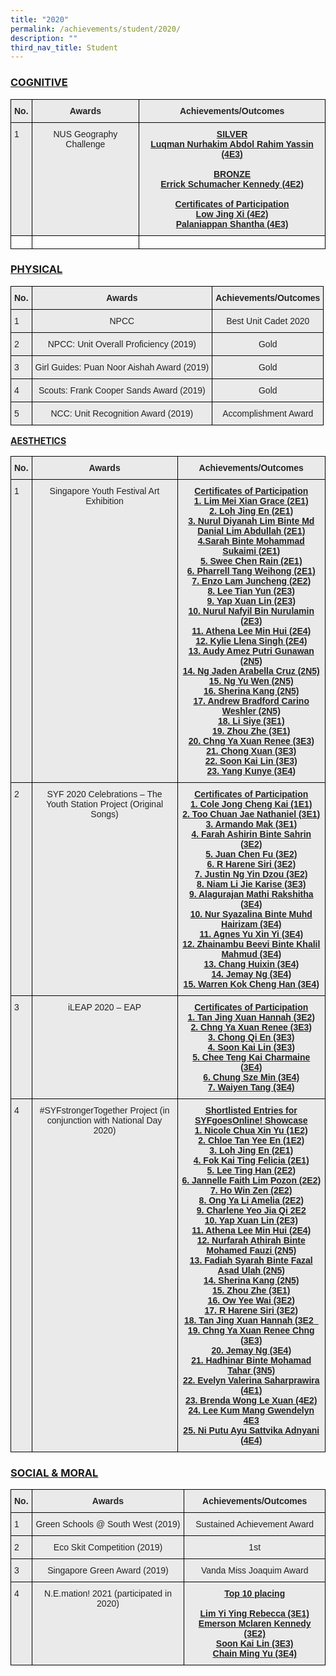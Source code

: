```yaml
---
title: "2020"
permalink: /achievements/student/2020/
description: ""
third_nav_title: Student
---
```

<h3><u>COGNITIVE</u></h3>

<style type="text/css">
.tg  {border-collapse:collapse;border-spacing:0;}
.tg td{border-color:black;border-style:solid;border-width:1px;font-family:Arial, sans-serif;font-size:14px;
  overflow:hidden;padding:10px 5px;word-break:normal;}
.tg th{border-color:black;border-style:solid;border-width:1px;font-family:Arial, sans-serif;font-size:14px;
  font-weight:normal;overflow:hidden;padding:10px 5px;word-break:normal;}
.tg .tg-n4qt{background-color:#EAEAEA;color:#222;font-weight:bold;text-align:center;vertical-align:top}
.tg .tg-y7qa{background-color:#EAEAEA;color:#222;text-align:left;vertical-align:top}
.tg .tg-ii8k{background-color:#EAEAEA;color:#222;text-align:center;vertical-align:top}
.tg .tg-i8ej{background-color:#EAEAEA;color:#222;font-weight:bold;text-align:center;text-decoration:underline;vertical-align:top}
.tg .tg-0lax{text-align:left;vertical-align:top}
</style>
<table class="tg">
<thead>
  <tr>
    <th class="tg-n4qt">No.</th>
    <th class="tg-n4qt">Awards</th>
    <th class="tg-n4qt">Achievements/Outcomes</th>
  </tr>
</thead>
<tbody>
  <tr>
    <td class="tg-y7qa">1</td>
    <td class="tg-ii8k">NUS Geography Challenge</td>
    <td class="tg-i8ej">SILVER<br>Luqman Nurhakim Abdol Rahim Yassin (4E3)<br><br>BRONZE<br>Errick Schumacher Kennedy (4E2)<br><br>Certificates of Participation<br>Low Jing Xi (4E2)<br>Palaniappan Shantha (4E3)</td>
  </tr>
  <tr>
    <td class="tg-0lax"></td>
    <td class="tg-0lax"></td>
    <td class="tg-0lax"></td>
  </tr>
</tbody>
</table>

<h3><u>PHYSICAL</u></h3>

<style type="text/css">
.tg  {border-collapse:collapse;border-spacing:0;}
.tg td{border-color:black;border-style:solid;border-width:1px;font-family:Arial, sans-serif;font-size:14px;
  overflow:hidden;padding:10px 5px;word-break:normal;}
.tg th{border-color:black;border-style:solid;border-width:1px;font-family:Arial, sans-serif;font-size:14px;
  font-weight:normal;overflow:hidden;padding:10px 5px;word-break:normal;}
.tg .tg-n4qt{background-color:#EAEAEA;color:#222;font-weight:bold;text-align:center;vertical-align:top}
.tg .tg-y7qa{background-color:#EAEAEA;color:#222;text-align:left;vertical-align:top}
.tg .tg-ii8k{background-color:#EAEAEA;color:#222;text-align:center;vertical-align:top}
</style>
<table class="tg">
<thead>
  <tr>
    <th class="tg-n4qt">No.</th>
    <th class="tg-n4qt">Awards</th>
    <th class="tg-n4qt">Achievements/Outcomes</th>
  </tr>
</thead>
<tbody>
  <tr>
    <td class="tg-y7qa">1</td>
    <td class="tg-ii8k">NPCC</td>
    <td class="tg-ii8k">Best Unit Cadet 2020</td>
  </tr>
  <tr>
    <td class="tg-y7qa">2</td>
    <td class="tg-ii8k">NPCC: Unit Overall Proficiency (2019)</td>
    <td class="tg-ii8k">Gold</td>
  </tr>
  <tr>
    <td class="tg-y7qa">3</td>
    <td class="tg-ii8k">Girl Guides: Puan Noor Aishah Award (2019)</td>
    <td class="tg-ii8k">Gold</td>
  </tr>
  <tr>
    <td class="tg-y7qa">4</td>
    <td class="tg-ii8k">Scouts: Frank Cooper Sands Award (2019)</td>
    <td class="tg-ii8k">Gold</td>
  </tr>
  <tr>
    <td class="tg-y7qa">5</td>
    <td class="tg-ii8k">NCC: Unit Recognition Award (2019)</td>
    <td class="tg-ii8k">Accomplishment Award</td>
  </tr>
</tbody>
</table>

<u>**AESTHETICS**</u>
<style type="text/css">
.tg  {border-collapse:collapse;border-spacing:0;}
.tg td{border-color:black;border-style:solid;border-width:1px;font-family:Arial, sans-serif;font-size:14px;
  overflow:hidden;padding:10px 5px;word-break:normal;}
.tg th{border-color:black;border-style:solid;border-width:1px;font-family:Arial, sans-serif;font-size:14px;
  font-weight:normal;overflow:hidden;padding:10px 5px;word-break:normal;}
.tg .tg-n4qt{background-color:#EAEAEA;color:#222;font-weight:bold;text-align:center;vertical-align:top}
.tg .tg-y7qa{background-color:#EAEAEA;color:#222;text-align:left;vertical-align:top}
.tg .tg-ii8k{background-color:#EAEAEA;color:#222;text-align:center;vertical-align:top}
.tg .tg-i8ej{background-color:#EAEAEA;color:#222;font-weight:bold;text-align:center;text-decoration:underline;vertical-align:top}
</style>
<table class="tg">
<thead>
  <tr>
    <th class="tg-n4qt">No.</th>
    <th class="tg-n4qt">Awards</th>
    <th class="tg-n4qt">Achievements/Outcomes</th>
  </tr>
</thead>
<tbody>
  <tr>
    <td class="tg-y7qa">1</td>
    <td class="tg-ii8k">Singapore Youth Festival Art Exhibition</td>
    <td class="tg-i8ej">Certificates of Participation<br>1. Lim Mei Xian Grace (2E1)<br>2. Loh Jing En (2E1)<br>3. Nurul Diyanah Lim Binte Md Danial Lim Abdullah (2E1)<br>4.Sarah Binte Mohammad Sukaimi (2E1)<br>5. Swee Chen Rain (2E1)<br>6. Pharrell Tang Weihong (2E1)<br>7. Enzo Lam Juncheng (2E2)<br>8. Lee Tian Yun (2E3)<br>9. Yap Xuan Lin (2E3)<br>10. Nurul Nafyil Bin Nurulamin (2E3)<br>11. Athena Lee Min Hui (2E4)<br>12. Kylie Llena Singh (2E4)<br>13. Audy Amez Putri Gunawan (2N5)<br>14. Ng Jaden Arabella Cruz (2N5)<br>15. Ng Yu Wen (2N5)<br>16. Sherina Kang (2N5)<br>17. Andrew Bradford Carino Weshler (2N5)<br>18. Li Siye (3E1)<br>19. Zhou Zhe (3E1)<br>20. Chng Ya Xuan Renee (3E3)<br>21. Chong Xuan (3E3)<br>22. Soon Kai Lin (3E3)<br>23. Yang Kunye (3E4)</td>
  </tr>
  <tr>
    <td class="tg-y7qa">2</td>
    <td class="tg-ii8k">SYF 2020 Celebrations – The Youth Station Project (Original Songs)</td>
    <td class="tg-i8ej">Certificates of Participation<br>1. Cole Jong Cheng Kai (1E1)<br>2.  Too Chuan Jae Nathaniel (3E1)<br>3. Armando Mak (3E1)<br>4. Farah Ashirin Binte Sahrin (3E2)<br>5. Juan Chen Fu (3E2)<br>6. R Harene Siri (3E2)<br>7. Justin Ng Yin Dzou (3E2)<br>8. Niam Li Jie Karise (3E3)<br>9. Alagurajan Mathi Rakshitha (3E4)<br>10. Nur Syazalina Binte Muhd Hairizam (3E4)<br>11. Agnes Yu Xin Yi (3E4)<br>12. Zhainambu Beevi Binte Khalil Mahmud (3E4)<br>13. Chang Huixin (3E4)<br>14.  Jemay Ng (3E4)<br>15. Warren Kok Cheng Han (3E4)</td>
  </tr>
  <tr>
    <td class="tg-y7qa">3</td>
    <td class="tg-ii8k">iLEAP 2020 – EAP</td>
    <td class="tg-i8ej">Certificates of Participation<br>1. Tan Jing Xuan Hannah (3E2)<br>2. Chng Ya Xuan Renee (3E3)<br>3. Chong Qi En (3E3)<br>4. Soon Kai Lin (3E3)<br>5. Chee Teng Kai Charmaine (3E4)<br>6. Chung Sze Min (3E4)<br>7. Waiyen Tang (3E4)</td>
  </tr>
  <tr>
    <td class="tg-y7qa">4</td>
    <td class="tg-ii8k">#SYFstrongerTogether Project (in conjunction with National Day 2020)</td>
    <td class="tg-i8ej">Shortlisted Entries for SYFgoesOnline! Showcase<br>1. Nicole Chua Xin Yu (1E2)<br>2. Chloe Tan Yee En (1E2)<br>3. Loh Jing En (2E1)<br>4. Fok Kai Ting Felicia (2E1)<br>5. Lee Ting Han (2E2)<br>6. Jannelle Faith Lim Pozon (2E2)<br>7. Ho Win Zen (2E2)<br>8. Ong Ya Li Amelia (2E2)<br>9. Charlene Yeo Jia Qi 2E2<br>10. Yap Xuan Lin (2E3)<br>11. Athena Lee Min Hui (2E4)<br>12. Nurfarah Athirah Binte Mohamed Fauzi (2N5)<br>13. Fadiah Syarah Binte Fazal Asad Ulah (2N5)<br>14. Sherina Kang (2N5)<br>15. Zhou Zhe (3E1)<br>16. Ow Yee Wai (3E2)<br>17. R Harene Siri (3E2)<br>18. Tan Jing Xuan Hannah (3E2_<br>19. Chng Ya Xuan Renee Chng (3E3)<br>20. Jemay Ng (3E4)<br>21. Hadhinar Binte Mohamad Tahar (3N5)<br>22. Evelyn Valerina Saharprawira (4E1)<br>23. Brenda Wong Le Xuan (4E2)<br>24. Lee Kum Mang Gwendelyn 4E3<br>25. Ni Putu Ayu Sattvika Adnyani (4E4)</td>
  </tr>
</tbody>
</table>

<h3><u>SOCIAL &amp; MORAL</u></h3>

<style type="text/css">
.tg  {border-collapse:collapse;border-spacing:0;}
.tg td{border-color:black;border-style:solid;border-width:1px;font-family:Arial, sans-serif;font-size:14px;
  overflow:hidden;padding:10px 5px;word-break:normal;}
.tg th{border-color:black;border-style:solid;border-width:1px;font-family:Arial, sans-serif;font-size:14px;
  font-weight:normal;overflow:hidden;padding:10px 5px;word-break:normal;}
.tg .tg-n4qt{background-color:#EAEAEA;color:#222;font-weight:bold;text-align:center;vertical-align:top}
.tg .tg-y7qa{background-color:#EAEAEA;color:#222;text-align:left;vertical-align:top}
.tg .tg-ii8k{background-color:#EAEAEA;color:#222;text-align:center;vertical-align:top}
.tg .tg-i8ej{background-color:#EAEAEA;color:#222;font-weight:bold;text-align:center;text-decoration:underline;vertical-align:top}
</style>
<table class="tg">
<thead>
  <tr>
    <th class="tg-n4qt">No.</th>
    <th class="tg-n4qt">Awards</th>
    <th class="tg-n4qt">Achievements/Outcomes</th>
  </tr>
</thead>
<tbody>
  <tr>
    <td class="tg-y7qa">1</td>
    <td class="tg-ii8k">Green Schools @ South West (2019)</td>
    <td class="tg-ii8k">Sustained Achievement Award</td>
  </tr>
  <tr>
    <td class="tg-y7qa">2</td>
    <td class="tg-ii8k">Eco Skit Competition (2019)</td>
    <td class="tg-ii8k">1st</td>
  </tr>
  <tr>
    <td class="tg-y7qa">3</td>
    <td class="tg-ii8k">Singapore Green Award (2019)</td>
    <td class="tg-ii8k">Vanda Miss Joaquim Award</td>
  </tr>
  <tr>
    <td class="tg-y7qa">4</td>
    <td class="tg-ii8k">N.E.mation! 2021 (participated in 2020)</td>
    <td class="tg-i8ej">Top 10 placing<br><br>Lim Yi Ying Rebecca (3E1)<br>Emerson Mclaren Kennedy (3E2)<br>Soon Kai Lin (3E3)<br>Chain Ming Yu (3E4)</td>
  </tr>
</tbody>
</table>